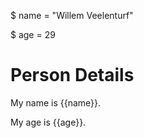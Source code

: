 $ name = "Willem Veelenturf"

$ age = 29

# Person Details

My name is {{name}}.

My age is {{age}}.